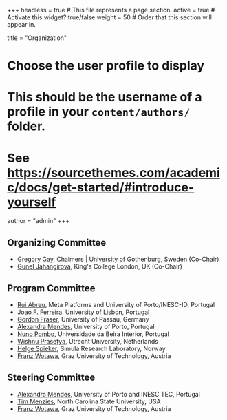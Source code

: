 +++
headless = true  # This file represents a page section.
active = true  # Activate this widget? true/false
weight = 50  # Order that this section will appear in.

title = "Organization"

# Choose the user profile to display
# This should be the username of a profile in your `content/authors/` folder.
# See https://sourcethemes.com/academic/docs/get-started/#introduce-yourself
author = "admin"
+++

## Organizing Committee
 - [Gregory Gay](https://greggay.com/), Chalmers | University of Gothenburg, Sweden (Co-Chair)
 - [Gunel Jahangirova](https://sites.google.com/view/guneljahangirova), King's College London, UK (Co-Chair)

## Program Committee
 - [Rui Abreu](https://ruimaranhao.com/), Meta Platforms and University of Porto/INESC-ID, Portugal
 - [Joao F. Ferreira](https://joaoff.com/), University of Lisbon, Portugal
 - [Gordon Fraser](https://scholar.google.com/citations?user=PLpOpawAAAAJ), University of Passau, Germany
 - [Alexandra Mendes](https://archimendes.com/), University of Porto, Portugal
 - [Nuno Pombo](https://www.di.ubi.pt/~ngpombo/), Universidade da Beira Interior, Portugal
 - [Wishnu Prasetya](https://www.uu.nl/staff/SWBPrasetya), Utrecht University, Netherlands
 - [Helge Spieker](https://hspieker.de/), Simula Research Laboratory, Norway
 - [Franz Wotawa](http://www.ist.tugraz.at/staff/wotawa/), Graz University of Technology, Austria

## Steering Committee
 - [Alexandra Mendes](https://archimendes.com), University of Porto and INESC TEC, Portugal
 - [Tim Menzies](https://menzies.us/), North Carolina State University, USA
 - [Franz Wotawa](http://www.ist.tugraz.at/staff/wotawa/), Graz University of Technology, Austria
